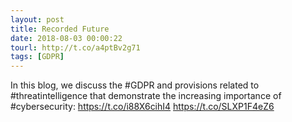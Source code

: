 ```yaml
---
layout: post
title: Recorded Future
date: 2018-08-03 00:00:22
tourl: http://t.co/a4ptBv2g71
tags: [GDPR]
---
```

In this blog, we discuss the #GDPR and provisions related to #threatintelligence that demonstrate the increasing importance of #cybersecurity: https://t.co/i88X6cihI4 https://t.co/SLXP1F4eZ6